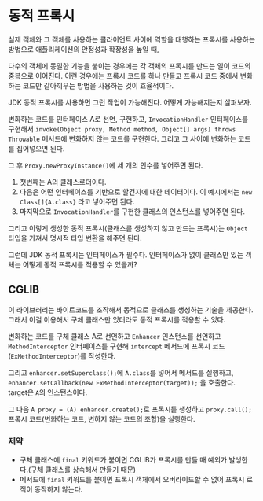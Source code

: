 # 동적 프록시

실제 객체와 그 객체를 사용하는 클라이언트 사이에 역할을 대행하는 프록시를 사용하는 방법으로 애플리케이션의 안정성과 확장성을 높일 때,

다수의 객체에 동일한 기능을 붙이는 경우에는 각 객체의 프록시를 만드는 일이 코드의 중복으로 이어진다. 이런 경우에는 프록시 코드를 하나 만들고 프록시 코드 중에서 변화하는 코드만 갈아끼우는 방법을 사용하는 것이 효율적이다.

JDK 동적 프록시를 사용하면 그런 작업이 가능해진다. 어떻게 가능해지는지 살펴보자.

변화하는 코드를 인터페이스 A로 선언, 구현하고, `InvocationHandler` 인터페이스를 구현해서 `invoke(Object proxy, Method method, Object[] args) throws Throwable` 메서드에 변화하지 않는 코드를 구현한다. 그리고 그 사이에 변화하는 코드를 집어넣으면 된다.

그 후 `Proxy.newProxyInstance()`에 세 개의 인수를 넣어주면 된다. 

1. 첫번째는 A의 클래스로더이다.
2. 다음은 어떤 인터페이스를 기반으로 할건지에 대한 데이터이다. 이 예시에서는 `new Class[]{A.class}` 라고 넣어주면 된다.
3. 마지막으로 `InvocationHandler`를 구현한 클래스의 인스턴스를 넣어주면 된다.

그리고 이렇게 생성한 동적 프록시(클래스를 생성하지 않고 만드는 프록시)는 `Object` 타입을 가져서 명시적 타입 변환을 해주면 된다.

그런데 JDK 동적 프록시는 인터페이스가 필수다. 인터페이스가 없이 클래스만 있는 객체는 어떻게 동적 프록시를 적용할 수 있을까?

## CGLIB

이 라이브러리는 바이트코드를 조작해서 동적으로 클래스를 생성하는 기술을 제공한다. 그래서 이걸 이용해서 구체 클래스만 있더라도 동적 프록시를 적용할 수 있다. 

변화하는 코드를 구체 클래스 A로 선언하고 `Enhancer` 인스턴스를 선언하고 `MethodInterceptor` 인터페이스를 구현해 `intercept` 메서드에 프록시 코드(`ExMethodInterceptor`)를 작성한다.   

그리고 `enhancer.setSuperclass();`에 `A.class`를 넣어서 메서드를 실행하고, `enhancer.setCallback(new ExMethodInterceptor(target));` 을 호출한다. target은 `A`의 인스턴스이다.  

그 다음 `A proxy = (A) enhancer.create();`로 프록시를 생성하고 `proxy.call();` 프록시 코드(변화하는 코드, 변하지 않는 코드의 조합)을 실행한다.

### 제약

- 구체 클래스에 `final` 키워드가 붙이면 CGLIB가 프록시를 만들 때 예외가 발생한다.(구체 클래스를 상속해서 만들기 때문)
- 메서드에 `final` 키워드를 붙이면 프록시 객체에서 오버라이드할 수 없어 프록시 로직이 동작하지 않는다.